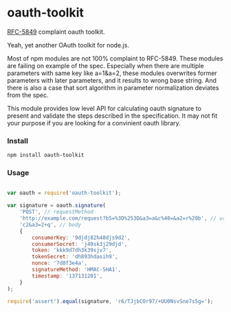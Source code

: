 oauth-toolkit
==================

[RFC-5849](http://tools.ietf.org/html/rfc5849) complaint oauth toolkit.

Yeah, yet another OAuth toolkit for node.js.

Most of npm modules are not 100% complaint to RFC-5849. These modules
are failing on example of the spec. Especially when there are multiple
parameters with same key like a=1&a=2, these modules overwrites former
parameters with later parameters, and it results to wrong base string.
And there is also a case that sort algorithm in parameter normalization
deviates from the spec.

This module provides low level API for calculating oauth signature to
present and validate the steps described in the specification. It may
not fit your purpose if you are looking for a convinient oauth library.

### Install

```sh
npm install oauth-toolkit
```

### Usage

```js

var oauth = require('oauth-toolkit');

var signature = oauth.signature(
    'POST', // requestMethod
    'http://example.com/request?b5=%3D%253D&a3=a&c%40=&a2=r%20b', // url
    'c2&a3=2+q', // body
    {
        consumerKey: '9djdj82h48djs9d2',
        consumerSecret: 'j49sk3j29djd',
        token: 'kkk9d7dh3k39sjv7',
        tokenSecret: 'dh893hdasih9',
        nonce: '7d8f3e4a',
        signatureMethod: 'HMAC-SHA1',
        timestamp: '137131201',
    }
);

require('assert').equal(signature, 'r6/TJjbCOr97/+UU0NsvSne7s5g=');

```

